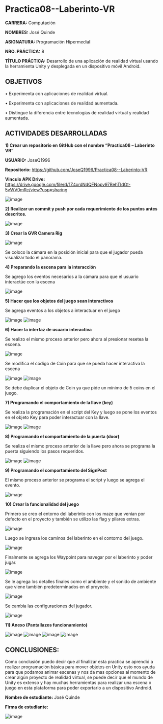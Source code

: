 # Practica08--Laberinto-VR

**CARRERA:** Computación 

**NOMBRES:** José Quinde		

**ASIGNATURA:** Programación Hipermedial

**NRO. PRÁCTICA:**	8	

**TÍTULO PRÁCTICA:** Desarrollo de una aplicación de realidad virtual usando la herramienta Unity y desplegada en un dispositivo móvil Android.

## OBJETIVOS
•  Experimenta con aplicaciones de realidad virtual.

• Experimenta con aplicaciones de realidad aumentada.

• Distingue la diferencia entre tecnologías de realidad virtual y realidad aumentada.

## ACTIVIDADES DESARROLLADAS
**1)	Crear un repositorio en GitHub con el nombre “Practica08 – Laberinto VR”**

**USUARIO:** JoseQ1996

**Repositorio:** https://github.com/JoseQ1996/Practica08--Laberinto-VR

**Vinculo APK Drive:**
https://drive.google.com/file/d/1Z4xrdNdQFNopv97BehTIdOt-5vWV0mRc/view?usp=sharing

![image](https://user-images.githubusercontent.com/49071271/126377261-1811f9d2-79b1-415a-a812-fa0560147dd8.png)

**2)	Realizar un commit y push por cada requerimiento de los puntos antes descritos.**

![image](https://user-images.githubusercontent.com/49071271/126377317-3327823f-d36a-4ce0-be10-9571be1f244d.png)
 
**3)	Crear la GVR Camera Rig**

![image](https://user-images.githubusercontent.com/49071271/126377403-a1896aba-f7f7-447d-b434-f20486fc2f8a.png)

Se coloco la cámara en la posición inicial para que el jugador pueda visualizar todo el panorama.

**4)	Preparando la escena para la interacción**

Se agrego los eventos necesarios a la cámara para que el usuario interactúe con la escena

![image](https://user-images.githubusercontent.com/49071271/126377486-4df53e9d-6ace-4cf8-82e9-4b637ef517c7.png)
 
**5)	Hacer que los objetos del juego sean interactivos**

Se agrega eventos a los objetos a interactuar en el juego
 
![image](https://user-images.githubusercontent.com/49071271/126377539-97261031-da3c-4dd4-94c2-c179598f0789.png)
![image](https://user-images.githubusercontent.com/49071271/126377591-1c35ba74-c79b-41d3-bc31-296e7bd4d2d5.png)

**6)	Hacer la interfaz de usuario interactiva**

Se realizo el mismo proceso anterior pero ahora al presionar resetea la escena.
	
![image](https://user-images.githubusercontent.com/49071271/126377635-07b4b58e-b0d5-436e-8a64-8548fa1ea869.png)
 
Se modifica el código de Coin para que se pueda hacer interactiva la escena
 
![image](https://user-images.githubusercontent.com/49071271/126377670-17239066-7dda-4b68-958b-0127a7aa2127.png)
![image](https://user-images.githubusercontent.com/49071271/126377681-b8d39949-780c-4d2a-86f6-9e3d972ad656.png)
 
Se debe duplicar el objeto de Coin ya que pide  un mínimo de 5 coins en el juego.

**7)	Programando el comportamiento de la llave (key)**

Se realiza la programación en el script del Key y luego se pone los eventos en el objeto Key para poder interactuar con la llave.

![image](https://user-images.githubusercontent.com/49071271/126377735-7d279696-0bd6-41bc-bc57-53ac2874e4d8.png)
![image](https://user-images.githubusercontent.com/49071271/126377749-2f05f616-9d74-449d-9ee4-4bf3bfadcbe8.png)
  
**8)	Programando el comportamiento de la puerta (door)**

Se realiza el mismo proceso anterior de la llave pero ahora se programa la puerta siguiendo los pasos requeridos.

![image](https://user-images.githubusercontent.com/49071271/126377797-30bdc6c9-352c-4e6f-a39a-d664260e9613.png)
![image](https://user-images.githubusercontent.com/49071271/126377816-5b95bd0f-be90-4682-aaca-d97c2294f72c.png)

**9)	Programando el comportamiento del SignPost**

El mismo proceso anterior se programa el script y luego se agrega el evento.
 
![image](https://user-images.githubusercontent.com/49071271/126377952-4a5da9a3-6037-421a-a225-7ee922dad37f.png)

**10)	Crear la funcionalidad del juego**

Primero se creo el entorno del laberinto con los maze que venían por defecto en el proyecto y también se utilizo las flag y pilares extras.

![image](https://user-images.githubusercontent.com/49071271/126377988-f71848e7-a5f3-4f19-b6e1-2de30309ee24.png)
 
Luego se ingresa los caminos del laberinto en el contorno del juego.
 
![image](https://user-images.githubusercontent.com/49071271/126378012-7a25a381-c53e-4ba0-b933-a90c8c5e7906.png)

Finalmente se agrega los Waypoint para navegar por el laberinto y poder jugar.
 
![image](https://user-images.githubusercontent.com/49071271/126378043-37378cbc-8661-4249-b8df-865975049eb3.png)

Se le agrega los detalles finales como el ambiente y el sonido de ambiente que viene también predeterminados en el proyecto.
 
![image](https://user-images.githubusercontent.com/49071271/126378074-5fcb3b56-8322-4084-aee9-e3c8d951665a.png)

Se cambia las configuraciones del jugador.
 
![image](https://user-images.githubusercontent.com/49071271/126378099-db713ebd-e845-41b4-9201-4e9817b926b7.png)

**11)	Anexo (Pantallazos funcionamiento)**
 
![image](https://user-images.githubusercontent.com/49071271/126378124-7badc59a-0f3e-428d-858c-5d7c468ee78a.png)
![image](https://user-images.githubusercontent.com/49071271/126378145-e145491e-2d7e-477d-9891-2de6cdc2592f.png)
![image](https://user-images.githubusercontent.com/49071271/126378161-c59308cd-19ba-4905-8e60-bc2204b855cc.png)
![image](https://user-images.githubusercontent.com/49071271/126378200-1b89ec72-6b84-4fa5-b683-7c5fd2c81591.png)
 
## CONCLUSIONES:

Como conclusión puedo decir que al finalizar esta practica se aprendió a realizar programación básica para mover objetos en Unity esto nos ayuda para que podamos animar escenas y nos da mas opciones al momento de crear algún proyecto de realidad virtual, se puede decir que el mundo de Unity es extenso y hay muchas herramientas para realizar una escena o juego en esta plataforma para poder exportarlo a un dispositivo Android.

**Nombre de estudiante:** José Quinde

**Firma de estudiante:**

![image](https://user-images.githubusercontent.com/49071271/126378281-51581ff6-82a5-4169-86eb-a28efcf30e8c.png)

  


